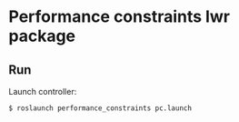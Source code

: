 # Performance constraints lwr package


## Run

Launch controller:

```bash
$ roslaunch performance_constraints pc.launch
```
